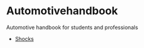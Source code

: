 # Automotivehandbook
Automotive handbook for students and professionals



<html>
      <ul>
        <li><a href= "Shocks.html">Shocks</a>
      </ul>
      
  
  
  
 </html>
